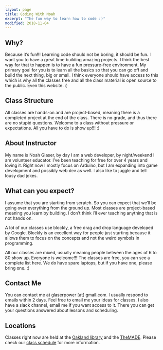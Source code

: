 ```yaml
---
layout: page
title: Coding With Noah
excerpt: "The fun way to learn how to code :)"
modified: 2018-11-04
---
```



## Why?

Because it’s fun!!! Learning code should not be boring, it should be fun. I want you to have a great time building amazing projects. I think the best way for that to happen is to have a fun pressure-free environment. My primary goal for you is to learn all the basics so that you can go off and build the next thing, big or small. I think everyone should have access to this which is why all the classes free and all the class material is open source to the public. Even this website. :)

## Class Structure

All classes are hands-on and are project-based, meaning there is a completed project at the end of the class. There is no grade, and thus there are no stupid questions. Welcome to a class without pressure or expectations. All you have to do is show up!!! :)

## About Instructor

My name is Noah Glaser, by day I am a web developer, by night/weekend I am volunteer educator. I’ve been teaching for free for over 4 years and loving it. Right now I mostly focus on Arduino, but I am expanding into game development and possibly web dev as well. I also like to juggle and tell lousy dad jokes.

## What can you expect?

I assume that you are starting from scratch. So you can expect that we’ll be going over everything from the ground up. Most classes are project-based meaning you learn by building. I don’t think I’ll ever teaching anything that is not hands on.

A lot of our classes use blockly, a free drag and drop language developed by Google. Blockly is an excellent way for people just starting because it allows them to focus on the concepts and not the weird symbols in programming.

All our classes are mixed, usually meaning people between the ages of 6 to 80 show up. Everyone is welcome!!! The classes are free, you can see a complete list here. We do have spare laptops, but if you have one, please bring one. :)

## Contact Me

You can contact me at glaserpower [at] gmail.com. I usually respond to emails within 2 days. Feel free to email me your ideas for classes. I also have a slack channel, email me if you want access to it. There you can get your questions answered about lessons and scheduling.

## Locations

Classes right now are held at the [Oakland library](https://goo.gl/maps/9DUa7Kbgv6w) and the  [TheMADE](http://themade.org).  Please check our [class schedule](/class-schedule) for more information.



